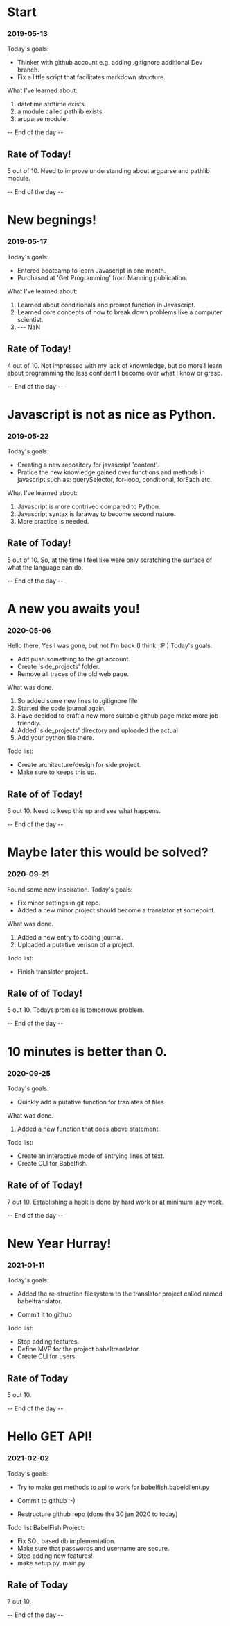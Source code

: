 
# Start
### 2019-05-13

Today's goals:
* Thinker with github account e.g. adding .gitignore additional Dev branch.
* Fix a little script that facilitates markdown structure. 

What I've learned about:
1. datetime.strftime exists.
2. a module called pathlib exists.
3. argparse module.

-- End of the day -- 

## Rate of Today! ##
5 out of 10. 
Need to improve understanding about argparse and pathlib module. 

 -- End of the day --

# New begnings!
### 2019-05-17

Today's goals:
* Entered bootcamp to learn Javascript in one month.
* Purchased at 'Get Programming' from Manning publication. 

What I've learned about:
1. Learned about conditionals and prompt function in Javascript. 
2. Learned core concepts of how to break down problems like a computer
scientist. 
3. --- NaN

## Rate of Today!
4 out of 10.
Not impressed with my lack of knownledge, but do more I learn about
programming the less confident I become over what I know or grasp. 


 -- End of the day --

# Javascript is not as nice as Python.
### 2019-05-22

Today's goals:
* Creating a new repository for javascript 'content'. 
* Pratice the new knowledge gained over functions and methods in javascript such as:
  querySelector, for-loop, conditional, forEach etc.

What I've learned about:
1. Javascript is more contrived compared to Python. 
2. Javascript syntax is faraway to become second nature. 
3. More practice is needed. 

## Rate of Today! 
5 out of 10.
So, at the time I feel like were only scratching the surface of what the
language can do.

 -- End of the day --
 
# A new you awaits you! 
### 2020-05-06

Hello there,
Yes I was gone, but not I'm back (I think. :P )
Today's goals:
* Add push something to the git account. 
* Create 'side_projects' folder.
* Remove all traces of the old web page. 

What was done. 
1. So added some new lines to .gitignore file
2. Started the code journal again. 
3. Have decided to craft a new more suitable github page make more job friendly.
4. Added 'side_projects' directory and uploaded the actual 
5. Add your python file there. 

Todo list:
* Create architecture/design for side project.
* Make sure to keeps this up. 

## Rate of of Today! 
6 out 10.
Need to keep this up and see what happens.

 -- End of the day --
# Maybe later this would be solved?
### 2020-09-21

Found some new inspiration.
Today's goals:
* Fix minor settings in git repo.
* Added a new minor project should become a translator at somepoint.

What was done. 
1. Added a new entry to coding journal.
2. Uploaded a putative verison of a project. 

Todo list:
* Finish translator project..

## Rate of of Today! 
5 out 10.
Todays promise is tomorrows problem.

 -- End of the day --

# 10 minutes is better than 0.
### 2020-09-25

Today's goals:
* Quickly add a putative function for tranlates of files. 

What was done. 
1. Added a new function that does above statement.

Todo list:
* Create an interactive mode of entrying lines of text.
* Create CLI for Babelfish.

## Rate of of Today! 
7 out 10.
Establishing a habit is done by hard work or at minimum lazy work.


 -- End of the day --

# New Year Hurray!
### 2021-01-11

Today's goals:
* Added the re-struction filesystem to the translator project called
  named babeltranslator.

* Commit it to github

Todo list:
* Stop adding features.
* Define MVP for the project babeltranslator.
* Create CLI for users.

## Rate of Today
5 out 10.


 -- End of the day --

# Hello GET API!
### 2021-02-02

Today's goals:
* Try to make get methods to api to work for babelfish.babelclient.py

* Commit to github :-)

* Restructure github repo (done the 30 jan 2020 to today)

Todo list BabelFish Project:
* Fix SQL based db implementation.
* Make sure that passwords and username are secure.
* Stop adding new features!
* make setup.py, main.py

## Rate of Today
7 out 10.

 -- End of the day --

